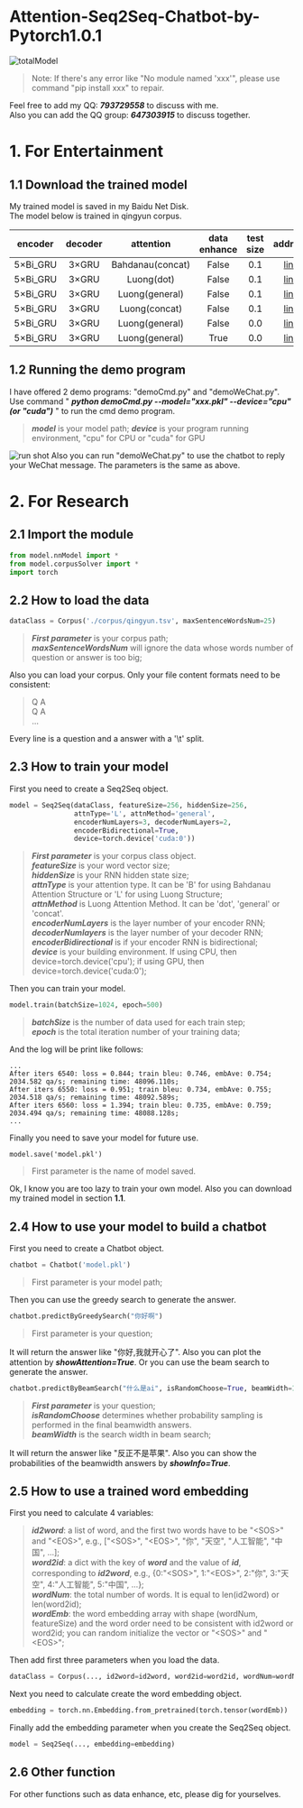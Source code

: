 
Attention-Seq2Seq-Chatbot-by-Pytorch1.0.1
===
![totalModel](https://github.com/wudejian789/Attention-Seq2Seq-Chatbot-by-Pytorch1.0.1/blob/master/image/totalModel.png)
>Note: If there's any error like "No module named 'xxx'", please use command "pip install xxx" to repair.  

Feel free to add my QQ: ***793729558*** to discuss with me.  
Also you can add the QQ group: ***647303915*** to discuss together.

# 1. For Entertainment
## 1.1 Download the trained model
My trained model is saved in my Baidu Net Disk.  
The model below is trained in qingyun corpus.  

|encoder|decoder|attention|data enhance|test size|address|key|  
|:-:|:-:|:-:|:-:|:-:|:-:|:-:|  
|5×Bi_GRU|3×GRU|Bahdanau(concat)|False|0.1|[link](https://pan.baidu.com/s/1qel4uPNAdVF7Sjl-fzWAuQ)|s55l|  
|5×Bi_GRU|3×GRU|Luong(dot)|False|0.1|[link](https://pan.baidu.com/s/1ftVs682QzmFDqPRdSgN7Zg)|x76r|  
|5×Bi_GRU|3×GRU|Luong(general)|False|0.1|[link](https://pan.baidu.com/s/1uVg4IwnPzCx7H48wFmjWOA)|p3y0|  
|5×Bi_GRU|3×GRU|Luong(concat)|False|0.1|[link](https://pan.baidu.com/s/16SnTTx8CQBhnkEOe6Dj0QA)|xte1|  
|5×Bi_GRU|3×GRU|Luong(general)|False|0.0|[link](https://pan.baidu.com/s/1pn4_6JCco95g9JHxC0R9FQ)|pl5j|  
|5×Bi_GRU|3×GRU|Luong(general)|True|0.0|[link](https://pan.baidu.com/s/1_GHEDRzQyl-R5LIndgQurQ)|0sfe|  

## 1.2 Running the demo program
I have offered 2 demo programs: "demoCmd.py" and "demoWeChat.py".  
Use command " ***python demoCmd.py --model="xxx.pkl" --device="cpu"(or "cuda")*** " to run the cmd demo program.
>***model*** is your model path;
>***device*** is your program running environment, "cpu" for CPU or "cuda" for GPU

![run shot](https://github.com/wudejian789/Attention-Seq2Seq-Chatbot-by-Pytorch1.0.1/blob/master/image/demoCmd.png)
Also you can run "demoWeChat.py" to use the chatbot to reply your WeChat message. The parameters is the same as above.  
# 2. For Research
## 2.1 Import the module
```python
from model.nnModel import *
from model.corpusSolver import *
import torch
```
## 2.2 How to load the data
```python
dataClass = Corpus('./corpus/qingyun.tsv', maxSentenceWordsNum=25)
```
>***First parameter*** is your corpus path;  
>***maxSentenceWordsNum*** will ignore the data whose words number of question or answer is too big;  

Also you can load your corpus. Only your file content formats need to be consistent:
>Q  A  
>Q  A  
>...

Every line is a question and a answer with a '\t' split.
## 2.3 How to train your model
First you need to create a Seq2Seq object.
```python
model = Seq2Seq(dataClass, featureSize=256, hiddenSize=256, 
                attnType='L', attnMethod='general', 
                encoderNumLayers=3, decoderNumLayers=2, 
                encoderBidirectional=True, 
                device=torch.device('cuda:0'))
```
>***First parameter*** is your corpus class object.  
>***featureSize*** is your word vector size;  
>***hiddenSize*** is your RNN hidden state size;  
>***attnType*** is your attention type. It can be 'B' for using Bahdanau Attention Structure or 'L' for using Luong Structure;  
> ***attnMethod*** is Luong Attention Method. It can be 'dot', 'general' or 'concat'.  
>***encoderNumLayers*** is the layer number of your encoder RNN;  
>***decoderNumlayers*** is the layer number of your decoder RNN;  
>***encoderBidirectional*** is if your encoder RNN is bidirectional;  
>***device*** is your building environment. If using CPU, then device=torch.device('cpu'); if using GPU, then device=torch.device('cuda:0');  

Then you can train your model.
```python
model.train(batchSize=1024, epoch=500)
```
>***batchSize*** is the number of data used for each train step;  
>***epoch*** is the total iteration number of your training data;  

And the log will be print like follows:
```
...
After iters 6540: loss = 0.844; train bleu: 0.746, embAve: 0.754; 2034.582 qa/s; remaining time: 48096.110s;
After iters 6550: loss = 0.951; train bleu: 0.734, embAve: 0.755; 2034.518 qa/s; remaining time: 48092.589s;
After iters 6560: loss = 1.394; train bleu: 0.735, embAve: 0.759; 2034.494 qa/s; remaining time: 48088.128s;
...
```
Finally you need to save your model for future use.
```
model.save('model.pkl')
```
>First parameter is the name of model saved.  

Ok, I know you are too lazy to train your own model. Also you can download my trained model in section **1.1**.

## 2.4 How to use your model to build a chatbot
First you need to create a Chatbot object.
```python
chatbot = Chatbot('model.pkl')
```
>First parameter is your model path;  

Then you can use the greedy search to generate the answer.
```python
chatbot.predictByGreedySearch("你好啊")
```
>First parameter is your question;  

It will return the answer like "你好,我就开心了". Also you can plot the attention by ***showAttention=True***.
Or you can use the beam search to generate the answer.
```python
chatbot.predictByBeamSearch("什么是ai", isRandomChoose=True, beamWidth=10)
```
>***First parameter*** is your question;  
>***isRandomChoose*** determines whether probability sampling is performed in the final beamwidth answers.  
>***beamWidth*** is the search width in beam search;   

It will return the answer like "反正不是苹果". Also you can show the probabilities of the beamwidth answers by ***showInfo=True***.
## 2.5 How to use a trained word embedding
First you need to calculate 4 variables: 
>***id2word***: a list of word, and the first two words have to be "\<SOS\>" and "\<EOS\>", e.g., ["\<SOS\>", "\<EOS\>", "你", "天空", "人工智能", "中国", ...];  
>***word2id***: a dict with the key of ***word*** and the value of ***id***, corresponding to ***id2word***, e.g., {0:"\<SOS\>", 1:"\<EOS\>", 2:"你", 3:"天空", 4:"人工智能", 5:"中国", ...};  
>***wordNum***: the total number of words. It is equal to len(id2word) or len(word2id);  
>***wordEmb***: the word embedding array with shape (wordNum, featureSize) and the word order need to be consistent with id2word or word2id;  you can random initialize the vector or "\<SOS\>" and "\<EOS\>";  

Then add first three parameters when you load the data. 
```python
dataClass = Corpus(..., id2word=id2word, word2id=word2id, wordNum=wordNum)
```
Next you need to calculate create the word embedding object.
```python
embedding = torch.nn.Embedding.from_pretrained(torch.tensor(wordEmb))
```
Finally add the embedding parameter when you create the Seq2Seq object.
```python
model = Seq2Seq(..., embedding=embedding)
```
## 2.6 Other function
For other functions such as data enhance, etc, please dig for yourselves.
